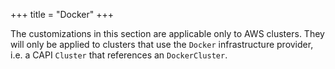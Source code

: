 +++
title = "Docker"
+++

The customizations in this section are applicable only to AWS clusters. They will only be applied to clusters that
use the `Docker` infrastructure provider, i.e. a CAPI `Cluster` that references an `DockerCluster`.
